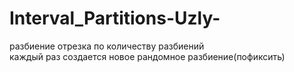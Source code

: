 # Interval_Partitions-Uzly-
разбиение отрезка по количеству разбиений<br>
каждый раз создается новое рандомное разбиение(пофиксить)
